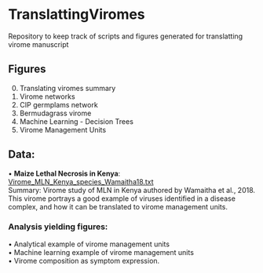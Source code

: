 # TranslattingViromes
Repository to keep track of scripts and figures generated for translatting virome manuscript

## Figures
0. Translating viromes summary
1. Virome networks
2. CIP germplams network
3. Bermudagrass virome
4. Machine Learning - Decision Trees
5. Virome Management Units

## Data:

• **Maize Lethal Necrosis in Kenya**: [Virome_MLN_Kenya_species_Wamaitha18.txt](https://github.com/ricardoi/TranslattingViromes/blob/main/data/Virome_MLN_Kenya_species_Wamaitha18.txt)\
Summary: Virome study of MLN in Kenya authored by Wamaitha et al., 2018. This virome portrays a good example of viruses identified in a disease complex, and how it can be translated to virome management units.

### Analysis yielding figures:
• Analytical example of virome management units\
• Machine learning example of virome management units\
• Virome composition as symptom expression.
